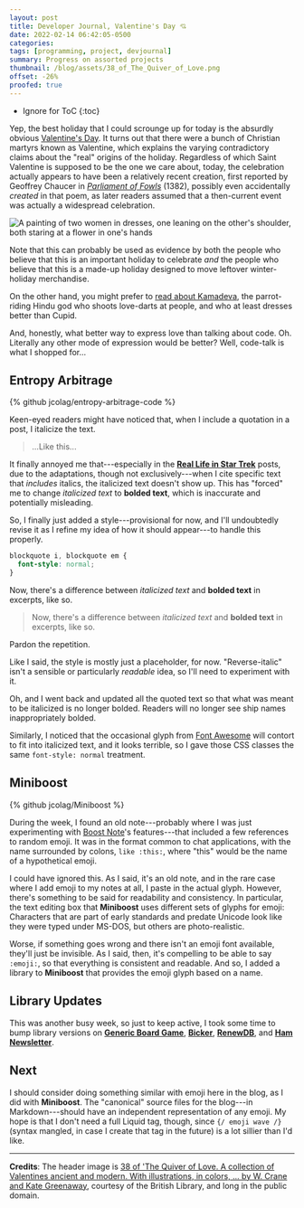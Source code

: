 ```yaml
---
layout: post
title: Developer Journal, Valentine's Day 💘
date: 2022-02-14 06:42:05-0500
categories:
tags: [programming, project, devjournal]
summary: Progress on assorted projects
thumbnail: /blog/assets/38_of_The_Quiver_of_Love.png
offset: -26%
proofed: true
---
```


* Ignore for ToC
{:toc}

Yep, the best holiday that I could scrounge up for today is the absurdly obvious [Valentine's Day](https://en.wikipedia.org/wiki/Valentine%27s_Day).  It turns out that there were a bunch of Christian martyrs known as Valentine, which explains the varying contradictory claims about the "real" origins of the holiday.  Regardless of which Saint Valentine is supposed to be the one we care about, today, the celebration actually appears to have been a relatively recent creation, first reported by Geoffrey Chaucer in [*Parliament of Fowls*](https://en.wikipedia.org/wiki/Parlement_of_Foules) (1382), possibly even accidentally *created* in that poem, as later readers assumed that a then-current event was actually a widespread celebration.

![A painting of two women in dresses, one leaning on the other's shoulder, both staring at a flower in one's hands](/blog/assets/38_of_The_Quiver_of_Love.png "Would that yon bloom could be but a humble unmoored far-hearing device of some intelligence, we might use it to mark our relationship status as a thing less complicated on that venerable yet secular Book of Life.")

Note that this can probably be used as evidence by both the people who believe that this is an important holiday to celebrate *and* the people who believe that this is a made-up holiday designed to move leftover winter-holiday merchandise.

On the other hand, you might prefer to [read about Kamadeva](https://theconversation.com/this-god-shoots-love-darts-but-no-its-not-cupid-176685), the parrot-riding Hindu god who shoots love-darts at people, and who at least dresses better than Cupid.

And, honestly, what better way to express love than talking about code.  Oh.  Literally any other mode of expression would be better?  Well, code-talk is what I shopped for...

## Entropy Arbitrage

{% github jcolag/entropy-arbitrage-code %}

Keen-eyed readers might have noticed that, when I include a quotation in a post, I italicize the text.

 > ...Like this...

It finally annoyed me that---especially in the [**Real Life in Star Trek**](/blog/tag/startrek) posts, due to the adaptations, though not exclusively---when I cite specific text that *includes* italics, the italicized text doesn't show up.  This has "forced" me to change *italicized text* to **bolded text**, which is inaccurate and potentially misleading.

So, I finally just added a style---provisional for now, and I'll undoubtedly revise it as I refine my idea of how it should appear---to handle this properly.

```css
blockquote i, blockquote em {
  font-style: normal;
}
```

Now, there's a difference between *italicized text* and **bolded text** in excerpts, like so.

 > Now, there's a difference between *italicized text* and **bolded text** in excerpts, like so.

Pardon the repetition.

Like I said, the style is mostly just a placeholder, for now.  "Reverse-italic" isn't a sensible or particularly *readable* idea, so I'll need to experiment with it.

Oh, and I went back and updated all the quoted text so that what was meant to be italicized is no longer bolded.  Readers will no longer see ship names inappropriately bolded.

Similarly, I noticed that the occasional glyph from [Font Awesome](https://fontawesome.com/) will contort to fit into italicized text, and it looks terrible, so I gave those CSS classes the same `font-style: normal` treatment.

## Miniboost

{% github jcolag/Miniboost %}

During the week, I found an old note---probably where I was just experimenting with [Boost Note](https://boostnote.io/)'s features---that included a few references to random emoji.  It was in the format common to chat applications, with the name surrounded by colons, `like :this:`, where "this" would be the name of a hypothetical emoji.

I could have ignored this.  As I said, it's an old note, and in the rare case where I add emoji to my notes at all, I paste in the actual glyph.  However, there's something to be said for readability and consistency.  In particular, the text editing box that **Miniboost** uses different sets of glyphs for emoji:  Characters that are part of early standards and predate Unicode look like they were typed under MS-DOS, but others are photo-realistic.

Worse, if something goes wrong and there isn't an emoji font available, they'll just be invisible.  As I said, then, it's compelling to be able to say `:emoji:`, so that everything is consistent and readable.  And so, I added a library to **Miniboost** that provides the emoji glyph based on a name.

## Library Updates

This was another busy week, so just to keep active, I took some time to bump library versions on [**Generic Board Game**](https://github.com/jcolag/generic-board-game), [**Bicker**](https://github.com/jcolag/Bicker), [**RenewDB**](https://github.com/jcolag/RenewDB), and [**Ham Newsletter**](https://github.com/jcolag/ham-newsletter).

## Next

I should consider doing something similar with emoji here in the blog, as I did with **Miniboost**.  The "canonical" source files for the blog---in Markdown---should have an independent representation of any emoji.  My hope is that I don't need a full Liquid tag, though, since `{/ emoji wave /}` (syntax mangled, in case I create that tag in the future) is a lot sillier than I'd like.

* * *

**Credits**:  The header image is [38 of 'The Quiver of Love. A collection of Valentines ancient and modern. With illustrations, in colors, ... by W. Crane and Kate Greenaway](https://www.flickr.com/photos/britishlibrary/11112970976/), courtesy of the British Library, and long in the public domain.
